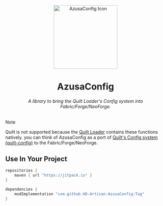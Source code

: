 <div align="center">

<img height="200" width="200" src="./icon/400x400-icon.png" alt="AzusaConfig Icon"/>

# AzusaConfig

###### A library to bring the Quilt Loader's Config system into Fabric/Forge/NeoForge.

</div>

> [!NOTE]
> Quilt is not supported because the [Quilt Loader](https://github.com/QuiltMC/quilt-loader) contains these functions natively. you can think of AzusaConfig as a port of [Quilt's Config system (quilt-config)](https://github.com/QuiltMC/quilt-config) to the Fabric/Forge/NeoForge.

## Use In Your Project

```groovy
repositories {
    maven { url "https://jitpack.io" }
}

dependencies {
    modImplementation "com.github.HO-Artisan:AzusaConfig:Tag"
}
```